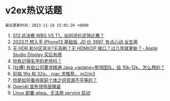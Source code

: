 # v2ex热议话题

`最后更新时间：2023-11-18 15:01:26 +0800`

1. [S13 总决赛 WBG VS T1，如何评价这场比赛？](https://www.v2ex.com/t/992827)
1. [2023.11 想入手 iPhone13 基础版, JD 价 3997, 有点心动,女生用](https://www.v2ex.com/t/992986)
1. [无 HDR 和分区背光?无高刷？无 HDMI/DP 接口？过几年就更新？- Apple Studio Display 买后有感](https://www.v2ex.com/t/992835)
1. [你有记得名字的老师吗？](https://www.v2ex.com/t/992897)
1. [[吐槽] 有些公司要求精通 Java +golang+带领团队，给 10k-12k，怎么想的？](https://www.v2ex.com/t/992979)
1. [前端 16g 和 32g， mac 求推荐， m2/m3](https://www.v2ex.com/t/992956)
1. [你是如何看待家庭个体之间资源不平等的？](https://www.v2ex.com/t/992972)
1. [OpenAI 宣布领导层换届](https://www.v2ex.com/t/992983)
1. [Linux 部署 gitea。无法用 service 启动](https://www.v2ex.com/t/992990)

